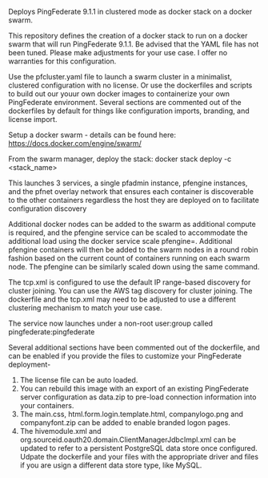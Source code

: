 Deploys PingFederate 9.1.1 in clustered mode as docker stack on a docker swarm.

This repository defines the creation of a docker stack to run on a docker swarm that will run PingFederate 9.1.1. Be advised that the YAML file has not been tuned. Please make adjustments for your use case. I offer no warranties for this configuration.

Use the pfcluster.yaml file to launch a swarm cluster in a minimalist, clustered configuration with no license. Or use the dockerfiles and scripts to build out our youur own docker images to containerize your own PingFederate environment. Several sections are commented out of the dockerfiles by default for things like configuration imports, branding, and license import.

Setup a docker swarm - details can be found here: https://docs.docker.com/engine/swarm/

From the swarm manager, deploy the stack: docker stack deploy -c <stack_name>

This launches 3 services, a single pfadmin instance, pfengine instances, and the pfnet overlay network that ensures each container is discoverable to the other containers regardless the host they are deployed on to facilitate configuration discovery

Additional docker nodes can be added to the swarm as additional compute is required, and the pfengine service can be scaled to accommodate the additional load using the docker service scale pfengine=<Number>. Additional pfengine containers will then be added to the swarm nodes in a round robin fashion based on the current count of containers running on each swarm node. The pfengine can be similarly scaled down using the same command.

The tcp.xml is configured to use the default IP range-based discovery for cluster joining. You can use the AWS tag discovery for cluster joining. The dockerfile and the tcp.xml may need to be adjusted to use a different clustering mechanism to match your use case.

The service now launches under a non-root user:group called pingfederate:pingfederate

Several additional sections have been commented out of the dockerfile, and can be enabled if you provide the files to customize your PingFederate deployment-
1) The license file can be auto loaded.
2) You can rebuild this image with an export of an existing PingFederate server configuration as data.zip to pre-load connection information into your containers.
3) The main.css, html.form.login.template.html, companylogo.png and companyfont.zip can be added to enable branded logon pages.
4) The hivemodule.xml and org.sourceid.oauth20.domain.ClientManagerJdbcImpl.xml can be updated to refer to a persistent PostgreSQL data store once configured. Udpate the dockerfile and your files with the appropriate driver and files if you are usign a different data store type, like MySQL.